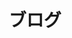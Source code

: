 ---
permalink: /blog/category/blog/
category: blog
title: "ブログ"
teaser: "これまで参加させていただいたイベントや活動の報告をします♪"
layout: blog_by_category
header:
    title: "ブログ"
    image_fullwidth: header-chobi.jpg
---